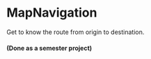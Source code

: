 # MapNavigation
Get to know the route from origin to destination.

#### (Done as a semester project)
